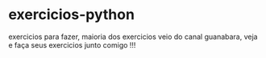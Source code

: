 # exercicios-python
exercicios para fazer, maioria dos exercicios veio do canal guanabara, veja e faça seus exercicios junto comigo !!!
